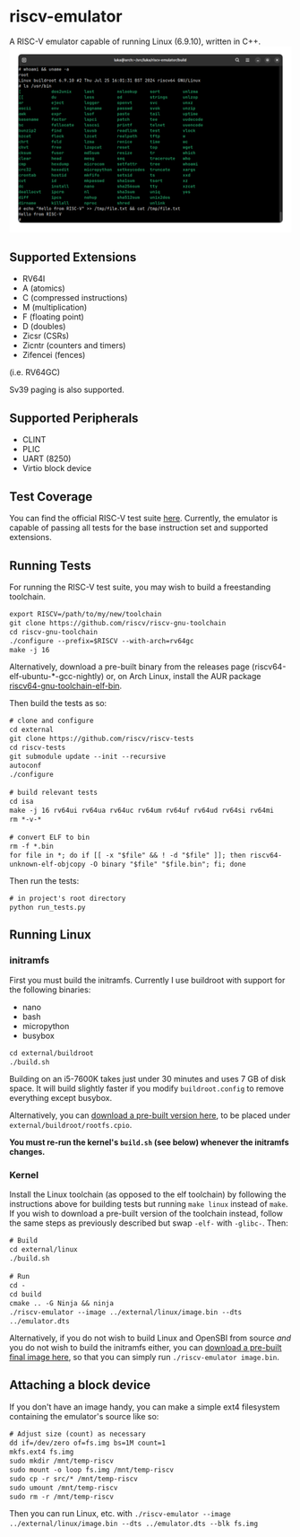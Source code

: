 # riscv-emulator
A RISC-V emulator capable of running Linux (6.9.10), written in C++.
![The emulator running Linux with a buildroot userspace](screenshots/linux_6.9.10_mmu.png)

## Supported Extensions
* RV64I
* A (atomics)
* C (compressed instructions)
* M (multiplication)
* F (floating point)
* D (doubles)
* Zicsr (CSRs)
* Zicntr (counters and timers)
* Zifencei (fences)

(i.e. RV64GC)

Sv39 paging is also supported.

## Supported Peripherals
* CLINT
* PLIC
* UART (8250)
* Virtio block device

## Test Coverage
You can find the official RISC-V test suite [here](https://github.com/riscv-software-src/riscv-tests).
Currently, the emulator is capable of passing all tests for the base instruction set and supported extensions.

## Running Tests
For running the RISC-V test suite, you may wish to build a freestanding toolchain.
```
export RISCV=/path/to/my/new/toolchain
git clone https://github.com/riscv/riscv-gnu-toolchain
cd riscv-gnu-toolchain
./configure --prefix=$RISCV --with-arch=rv64gc
make -j 16
```
Alternatively, download a pre-built binary from the releases page (riscv64-elf-ubuntu-*-gcc-nightly) or, on Arch Linux, install the AUR package [riscv64-gnu-toolchain-elf-bin](https://aur.archlinux.org/packages/riscv64-gnu-toolchain-elf-bin).

Then build the tests as so:
```
# clone and configure
cd external
git clone https://github.com/riscv/riscv-tests
cd riscv-tests
git submodule update --init --recursive
autoconf
./configure

# build relevant tests
cd isa
make -j 16 rv64ui rv64ua rv64uc rv64um rv64uf rv64ud rv64si rv64mi
rm *-v-*

# convert ELF to bin
rm -f *.bin
for file in *; do if [[ -x "$file" && ! -d "$file" ]]; then riscv64-unknown-elf-objcopy -O binary "$file" "$file.bin"; fi; done
```

Then run the tests:
```
# in project's root directory
python run_tests.py
```

## Running Linux

### initramfs
First you must build the initramfs. Currently I use buildroot with support for the following binaries:
- nano
- bash
- micropython
- busybox

```
cd external/buildroot
./build.sh
```

Building on an i5-7600K takes just under 30 minutes and uses 7 GB of disk space. It will build slightly faster if you modify `buildroot.config` to remove everything except busybox.

Alternatively, you can [download a pre-built version here](https://github.com/lukawarren/riscv-emulator/releases), to be placed under `external/buildroot/rootfs.cpio`.

**You must re-run the kernel's `build.sh` (see below) whenever the initramfs changes.**

### Kernel
Install the Linux toolchain (as opposed to the elf toolchain) by following the instructions above for building tests but running `make linux` instead of `make`. If you wish to download a pre-built version of the toolchain instead, follow the same steps as previously described but swap `-elf-` with `-glibc-`. Then:
```
# Build
cd external/linux
./build.sh

# Run
cd -
cd build
cmake .. -G Ninja && ninja
./riscv-emulator --image ../external/linux/image.bin --dts ../emulator.dts
```

Alternatively, if you do not wish to build Linux and OpenSBI from source *and* you do not wish to build the initramfs either, you can [download a pre-built final image here](https://github.com/lukawarren/riscv-emulator/releases), so that you can simply run `./riscv-emulator image.bin`.

## Attaching a block device
If you don't have an image handy, you can make a simple ext4 filesystem containing the emulator's source like so:
```
# Adjust size (count) as necessary
dd if=/dev/zero of=fs.img bs=1M count=1
mkfs.ext4 fs.img
sudo mkdir /mnt/temp-riscv
sudo mount -o loop fs.img /mnt/temp-riscv
sudo cp -r src/* /mnt/temp-riscv
sudo umount /mnt/temp-riscv
sudo rm -r /mnt/temp-riscv
```
Then you can run Linux, etc. with `./riscv-emulator --image ../external/linux/image.bin --dts ../emulator.dts --blk fs.img`
